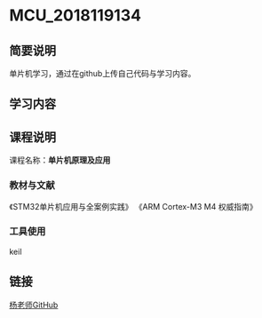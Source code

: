 # MCU_2018119134

## 简要说明
  
单片机学习，通过在github上传自己代码与学习内容。
  

## 学习内容
  

## 课程说明
  
课程名称：**单片机原理及应用**  
  

### 教材与文献
《STM32单片机应用与全案例实践》
《ARM Cortex-M3 M4 权威指南》
  

### 工具使用
keil
  


## 链接
  
[杨老师GitHub](https://github.com/holycloud/EmbeddedSystemIntroduction)
